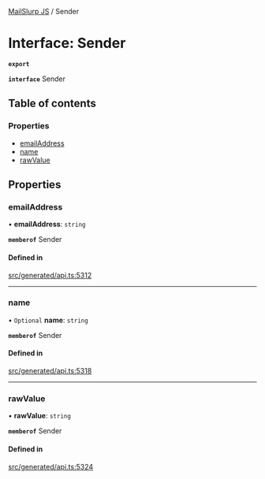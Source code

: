 [MailSlurp JS](../README.md) / Sender

# Interface: Sender

**`export`**

**`interface`** Sender

## Table of contents

### Properties

- [emailAddress](Sender.md#emailaddress)
- [name](Sender.md#name)
- [rawValue](Sender.md#rawvalue)

## Properties

### emailAddress

• **emailAddress**: `string`

**`memberof`** Sender

#### Defined in

[src/generated/api.ts:5312](https://github.com/mailslurp/mailslurp-client/blob/5523864/src/generated/api.ts#L5312)

___

### name

• `Optional` **name**: `string`

**`memberof`** Sender

#### Defined in

[src/generated/api.ts:5318](https://github.com/mailslurp/mailslurp-client/blob/5523864/src/generated/api.ts#L5318)

___

### rawValue

• **rawValue**: `string`

**`memberof`** Sender

#### Defined in

[src/generated/api.ts:5324](https://github.com/mailslurp/mailslurp-client/blob/5523864/src/generated/api.ts#L5324)
